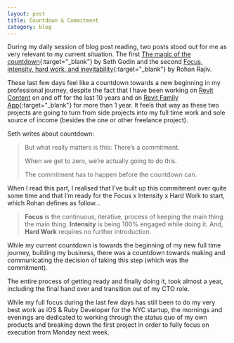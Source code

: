 ```yaml
---
layout: post
title: Countdown & Commitment
category: blog
---
```


During my daily session of blog post reading, two posts stood out for me as very relevant to my current situation. The first [The magic of the countdown](https://seths.blog/2020/07/the-magic-of-the-countdown){:target="_blank"} by Seth Godin and the second [Focus, intensity, hard work, and inevitability](https://alearningaday.blog/2020/07/08/focus-intensity-hard-work-and-inevitability){:target="_blank"} by Rohan Rajiv.

These last few days feel like a countdown towards a new beginning in my professional journey, despite the fact that I have been working on [Revit Content](https://revit-content.com) on and off for the last 10 years and on [Revit Family App](https://revitfamily.app){:target="_blank"} for more than 1 year. It feels that way as these two projects are going to turn from side projects into my full time work and sole source of income (besides the one or other freelance project).

Seth writes about countdown:
> But what really matters is this: There’s a commitment.
> 
> When we get to zero, we’re actually going to do this.
> 
> The commitment has to happen before the countdown can.

When I read this part, I realised that I’ve built up this commitment over quite some time and that I’m ready for the Focus x Intensity x Hard Work to start, which Rohan defines as follow...

> **Focus** is the continuous, iterative, process of keeping the main thing the main thing. **Intensity** is being 100% engaged while doing it. And, **Hard Work** requires no further introduction.

While my current countdown is towards the beginning of my new full time journey, building my business, there was a countdown towards making and communicating the decision of taking this step (which was the commitment). 

The entire process of getting ready and finally doing it, took almost a year, including the final hand over and transition out of my CTO role.

While my full focus during the last few days has still been to do my very best work as iOS & Ruby Developer for the NYC startup, the mornings and evenings are dedicated to working through the status quo of my own products and breaking down the first project in order to fully focus on execution from Monday next week.